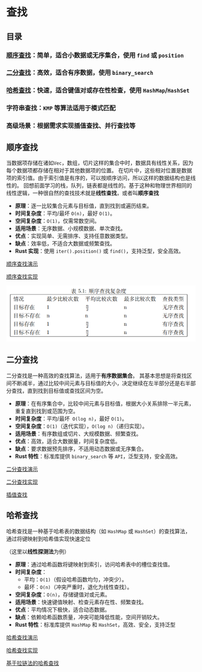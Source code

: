 # 查找

## 目录
 ### [顺序查找](#顺序查找)：简单，适合小数据或无序集合，使用 `find` 或 `position`
 ### [二分查找](#二分查找)：高效，适合有序数据，使用 `binary_search`
 ### [哈希查找](#哈希查找)：快速，适合键值对或存在性检查，使用 `HashMap`/`HashSet`
 ### 字符串查找：`KMP` 等算法适用于模式匹配
 ### 高级场景：根据需求实现插值查找、并行查找等

## 顺序查找

当数据项存储在诸如`Vec`，数组，切片这样的集合中时，数据具有线性关系，因为每个数据项都存储在相对于其他数据项的位置。
在切片中，这些相对位置是数据项的索引值。由于索引值是有序的，可以按顺序访问，所以这样的数据结构也是线性的。
回想前面学习的栈，队列，链表都是线性的。基于这种和物理世界相同的线性逻辑，一种很自然的查找技术就是**线性查找**，或者叫**顺序查找**

- **原理**：逐一比较集合元素与目标值，直到找到或遍历结束。
- **时间复杂度**：平均/最坏 `O(n)`，最好 `O(1)`。
- **空间复杂度**：`O(1)`，仅需常数空间。
- **适用场景**：无序数据、小规模数据、单次查找。
- **优点**：实现简单、无需排序、支持任意数据类型。
- **缺点**：效率低，不适合大数据或频繁查找。
- **Rust 实现**：使用 `iter().position()` 或 `find()`，支持泛型，安全高效。

[顺序查找演示](./data_struct/search_algorithm/src/sequential_search_example.rs)

[顺序查找实现](./data_struct/search_algorithm/src/sequential_search_achieve.rs)


![顺序查找复杂度.png](image/查找算法/img.png)

## 二分查找
二分查找是一种高效的查找算法，适用于**有序数据集合**。
其基本思想是将查找区间不断减半，通过比较中间元素与目标值的大小，决定继续在左半部分还是右半部分查找，直到找到目标值或查找区间为空。

- **原理**：在有序集合中，比较中间元素与目标值，根据大小关系排除一半元素，重复直到找到或范围为空。
- **时间复杂度**：平均/最坏` O(log n)`，最好 `O(1)`。
- **空间复杂度**：`O(1)`（迭代实现），`O(log n)`（递归实现）。
- **适用场景**：有序数组或切片、大规模数据、频繁查找。
- **优点**：高效，适合大数据量，时间复杂度低。
- **缺点**：要求数据预先排序，不适用动态数据或无序集合。
- **Rust 特性**：标准库提供 `binary_search` 等 `API`，泛型支持，安全高效。

[二分查找演示](./data_struct/search_algorithm/src/binary_search_example.rs)

[二分查找实现](./data_struct/search_algorithm/src/binary_search_achieve.rs)

[插值查找](./data_struct/search_algorithm/src/interpolation_search.rs)

## 哈希查找
哈希查找是一种基于哈希表的数据结构（如 `HashMap` 或 `HashSet`）的查找算法，通过将键映射到哈希值实现快速定位

（这里以**线性探测法**为例）

- **原理**：通过哈希函数将键映射到索引，访问哈希表中的槽位查找值。
- **时间复杂度**：
  - 平均：`O(1)`（假设哈希函数均匀，冲突少）。
  - 最坏：`O(n)`（冲突严重时，退化为线性查找）。
- **空间复杂度**：`O(n)`，存储键值对或元素。
- **适用场景**：快速键值映射、检查元素存在性、频繁查找。
- **优点**：平均情况下极快，适合动态数据。
- **缺点**：依赖哈希函数质量，冲突可能降低性能，空间开销较大。
- **Rust 特性**：标准库提供 `HashMap` 和 `HashSet`，高效、安全，支持泛型

[哈希查找演示](./data_struct/search_algorithm/src/hash_search_example.rs)

[哈希查找实现](./data_struct/search_algorithm/src/hash_search_achieve.rs)

[基于拉链法的哈希查找](./data_struct/search_algorithm/src/chaining_hash_search.rs)


















